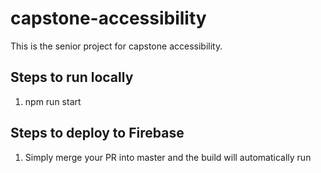 # capstone-accessibility
This is the senior project for capstone accessibility.

## Steps to run locally
1. npm run start

## Steps to deploy to Firebase
1. Simply merge your PR into master and the build will automatically run
